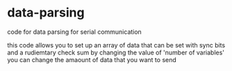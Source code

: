 # data-parsing
code for data parsing for serial communication

this code allows you to set up an array of data that can be set with sync bits and a rudiemtary check sum
by changing the value of 'number of variables' you can change the amaount of data that you want to send
